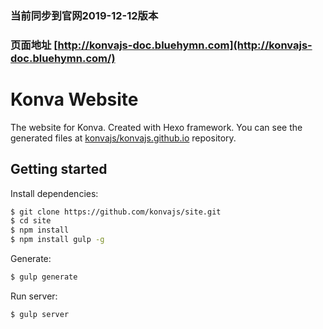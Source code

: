 ### 当前同步到官网2019-12-12版本

### 页面地址 [http://konvajs-doc.bluehymn.com](http://konvajs-doc.bluehymn.com/)

# Konva Website

The website for Konva. Created with Hexo framework.
You can see the generated files at [konvajs/konvajs.github.io](https://github.com/konvajs/konvajs.github.io) repository.


## Getting started

Install dependencies:

``` bash
$ git clone https://github.com/konvajs/site.git
$ cd site
$ npm install
$ npm install gulp -g
```

Generate:

``` bash
$ gulp generate
```

Run server:

``` bash
$ gulp server
```
